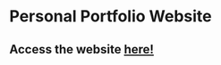 # Personal Portfolio Website

## Access the website [here!](https://vivek0306.github.io/Personal_Portfolio/)
